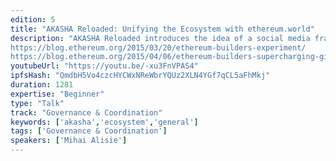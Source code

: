 ```yaml
---
edition: 5
title: "AKASHA Reloaded: Unifying the Ecosystem with ethereum.world"
description: "AKASHA Reloaded introduces the idea of a social media framework. It might help to imagine it as a sort of \"Wordpress for social networks.\" What if we would use this framework to build a social network designed to enhance the collective intelligence and collaboration potential of the Ethereum community as a whole? What if we would use this opportunity to integrate the Ethereum ecosystem of dapps and services into a unified user experience accessible to anyone - from meetup organizers to smart contract developers to researchers and beyond? Moreover, how would this play in the bigger picture where any other social network built with the AKASHA framework will have at their fingertips the equivalent of \"Wordpress plugins\" but in this case in the form of Ethereum services and dapps? We're almost done with the foundational work at the \"framework level\" and we plan to start in the next couple of months working on ethereum.world to showcase the potential of a modular, interoperable, open-source, social network powered by Ethereum and complementary technologies like IPFS, Verifiable Claims and DIDs. In the past I tried to encourage more collaboration within Ethereum but I think it was too early:
https://blog.ethereum.org/2015/03/20/ethereum-builders-experiment/
https://blog.ethereum.org/2015/04/06/ethereum-builders-supercharging-github/What about now?"
youtubeUrl: "https://youtu.be/-xu3FnVPAS4"
ipfsHash: "QmdbH5Vo4czcHYCWxNReWbrYQUz2XLN4YGf7qCL5aFhMkj"
duration: 1281
expertise: "Beginner"
type: "Talk"
track: "Governance & Coordination"
keywords: ['akasha','ecosystem','general']
tags: ['Governance & Coordination']
speakers: ['Mihai Alisie']
---
```

